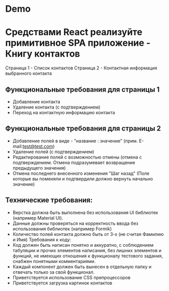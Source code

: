 # Demo




# Cредствами React реализуйте примитивное SPA приложение - Книгу контактов

Страница 1 - Список контактов
Страница 2 - Контактная информация выбранного контакта

## Функциональные требования для страницы 1
- Добавление контакта
- Удаление контакта (с подтверждением)
- Переход на контактную информацию контакта

## Функциональные требования для страницы 2
- Добавление полей в виде - "название : значение" (прим. E-mail:test@test.com)
- Удаление полей (с подтверждением)
- Редактирование полей с возможностью отмены (отмена с подтверждением. Отмена
подразумевает возвращение предыдущего значения)
- Отмена последнего внесенного изменения "Шаг назад" (Поле которые вы поменяли и
подтвердили должно вернуть начально значение)

## Технические требования:
- Верстка должна быть выполнена без использования UI библиотек (например Material UI).
- Данные должны проверяться на корректность ввода без использования библиотек
(например Formik)
- Количество полей контакта должно быть от 3-х (не считая Фамилию и Имя)
Требования к коду:
- Код должен быть написан понятно и аккуратно, с соблюдением табуляции и прочих
элементов написания, без лишних элементов и функций, не имеющих отношения к
функционалу тестового задания, снабжен понятными комментариями.
- Каждый компонент должен быть вынесен в отдельную папку и отвечать только за свой
функционал.
- Приветствуется использование CSS препроцессоров
- Приветствуется загрузка картинок контактов
